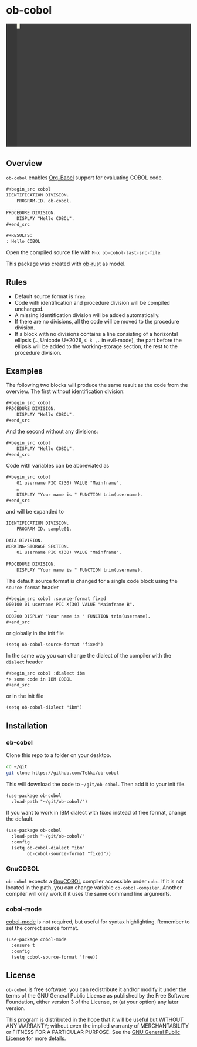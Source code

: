 # ob-cobol

![](img/ob-cobol.gif)

## Overview

`ob-cobol` enables
[Org-Babel](http://orgmode.org/worg/org-contrib/babel/intro.html)
support for evaluating COBOL code.

```cobol
#+begin_src cobol
IDENTIFICATION DIVISION.
    PROGRAM-ID. ob-cobol.

PROCEDURE DIVISION.
    DISPLAY "Hello COBOL".
#+end_src
```
```
#+RESULTS:
: Hello COBOL
```

Open the compiled source file with `M-x ob-cobol-last-src-file`.

This package was created with
[ob-rust](https://github.com/micanzhang/ob-rust) as model.

## Rules

* Default source format is `free`.
* Code with identification and procedure division will be compiled
  unchanged.
* A missing identification division will be added automatically.
* If there are no divisions, all the code will be moved to the
  procedure division.
* If a block with no divisions contains a line consisting of a
  horizontal ellipsis (`…`, Unicode U+2026, `C-k ,.` in evil-mode),
  the part before the ellipsis will be added to the working-storage
  section, the rest to the procedure division.

## Examples

The following two blocks will produce the same result as the code from
the overview. The first without identification division:

```cobol
#+begin_src cobol
PROCEDURE DIVISION.
    DISPLAY "Hello COBOL".
#+end_src
```

And the second without any divisions:

```cobol
#+begin_src cobol
    DISPLAY "Hello COBOL".
#+end_src
```

Code with variables can be abbreviated as

```cobol
#+begin_src cobol
    01 username PIC X(30) VALUE "Mainframe".
    …
    DISPLAY "Your name is " FUNCTION trim(username).
#+end_src
```

and will be expanded to

```cobol
IDENTIFICATION DIVISION.
    PROGRAM-ID. sample01.

DATA DIVISION.
WORKING-STORAGE SECTION.
    01 username PIC X(30) VALUE "Mainframe".

PROCEDURE DIVISION.
    DISPLAY "Your name is " FUNCTION trim(username).
```

The default source format is changed for a single code block using the
`source-format` header

```cobol
#+begin_src cobol :source-format fixed
000100 01 username PIC X(30) VALUE "Mainframe B".
   …
000200 DISPLAY "Your name is " FUNCTION trim(username).
#+end_src
```

or globally in the init file

```elisp
(setq ob-cobol-source-format "fixed")
```

In the same way you can change the dialect of the compiler with the
`dialect` header

```cobol
#+begin_src cobol :dialect ibm
*> some code in IBM COBOL
#+end_src
```

or in the init file

```elisp
(setq ob-cobol-dialect "ibm")
```

## Installation

### ob-cobol

Clone this repo to a folder on your desktop.

```bash
cd ~/git
git clone https://github.com/Tekki/ob-cobol
```

This will download the code to `~/git/ob-cobol`. Then add it to your
init file.

```elisp
(use-package ob-cobol
  :load-path "~/git/ob-cobol/")
```

If you want to work in IBM dialect with fixed instead of free format,
change the default.

```elisp
(use-package ob-cobol
  :load-path "~/git/ob-cobol/"
  :config
  (setq ob-cobol-dialect "ibm"
        ob-cobol-source-format "fixed"))
```

### GnuCOBOL

`ob-cobol` expects a [GnuCOBOL](https://gnucobol.sourceforge.io/)
compiler accessible under `cobc`. If it is not located in the path,
you can change variable `ob-cobol-compiler`. Another compiler will
only work if it uses the same command line arguments.

### cobol-mode

[cobol-mode](https://elpa.gnu.org/packages/cobol-mode.html) is not
required, but useful for syntax highlighting. Remember to set the
correct source format.

```elisp
(use-package cobol-mode
  :ensure t
  :config
  (setq cobol-source-format 'free))
```

## License

`ob-cobol` is free software: you can redistribute it and/or modify it
under the terms of the GNU General Public License as published by the
Free Software Foundation, either version 3 of the License, or (at your
option) any later version.

This program is distributed in the hope that it will be useful but
WITHOUT ANY WARRANTY; without even the implied warranty of
MERCHANTABILITY or FITNESS FOR A PARTICULAR PURPOSE. See the [GNU
General Public License](https://www.gnu.org/licenses/gpl-3.0.txt) for
more details.
